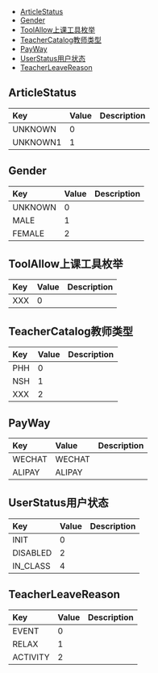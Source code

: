   - [ArticleStatus](#ArticleStatus)
  - [Gender](#Gender)
  - [ToolAllow上课工具枚举](#ToolAllow)
  - [TeacherCatalog教师类型](#TeacherCatalog)
  - [PayWay](#PayWay)
  - [UserStatus用户状态](#UserStatus)
  - [TeacherLeaveReason](#TeacherLeaveReason)

<a name="ArticleStatus"></a>
## ArticleStatus
|Key|Value|Description|
|:-|:-|:-|
|UNKNOWN|0| |
|UNKNOWN1|1| |
<a name="Gender"></a>
## Gender
|Key|Value|Description|
|:-|:-|:-|
|UNKNOWN|0| |
|MALE|1| |
|FEMALE|2| |
<a name="ToolAllow"></a>
## ToolAllow上课工具枚举
|Key|Value|Description|
|:-|:-|:-|
|XXX|0| |
<a name="TeacherCatalog"></a>
## TeacherCatalog教师类型
|Key|Value|Description|
|:-|:-|:-|
|PHH|0| |
|NSH|1| |
|XXX|2| |
<a name="PayWay"></a>
## PayWay
|Key|Value|Description|
|:-|:-|:-|
|WECHAT|WECHAT| |
|ALIPAY|ALIPAY| |
<a name="UserStatus"></a>
## UserStatus用户状态
|Key|Value|Description|
|:-|:-|:-|
|INIT|0| |
|DISABLED|2| |
|IN_CLASS|4| |
<a name="TeacherLeaveReason"></a>
## TeacherLeaveReason
|Key|Value|Description|
|:-|:-|:-|
|EVENT|0| |
|RELAX|1| |
|ACTIVITY|2| |

